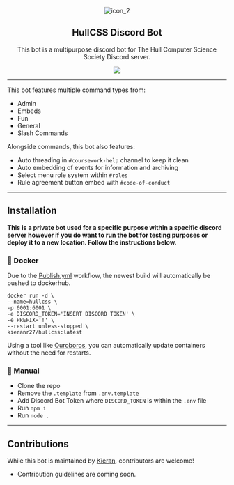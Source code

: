 <div align="center">

![icon_2](https://user-images.githubusercontent.com/32241933/176943810-d3016868-d91b-49cc-9461-ae01b7ffa44d.png)

## HullCSS Discord Bot

This bot is a multipurpose discord bot for The Hull Computer Science Society Discord server. 

<img src="https://img.shields.io/badge/discord.js-v13-7354F6?logo=discord&logoColor=white&style=flat-square" />

</div align="center">

---

This bot features multiple command types from:
* Admin
* Embeds
* Fun
* General
* Slash Commands

Alongside commands, this bot also features:
* Auto threading in `#coursework-help` channel to keep it clean
* Auto embedding of events for information and archiving
* Select menu role system within `#roles`
* Rule agreement button embed with `#code-of-conduct`

---
## Installation 
**This is a private bot used for a specific purpose within a specific discord server however if you do want to run the bot for testing purposes or deploy it to a new location. Follow the instructions below.** 

### 🐋 Docker 
Due to the [Publish.yml](.github/workflows/publish.yml) workflow, the newest build will automatically be pushed to dockerhub.

```docker
docker run -d \
--name=hullcss \
-p 6001:6001 \
-e DISCORD_TOKEN='INSERT DISCORD TOKEN' \
-e PREFIX='!' \
--restart unless-stopped \
kieranr27/hullcss:latest
```

Using a tool like [Ouroboros](https://github.com/pyouroboros/ouroboros), you can automatically update containers without the need for restarts.

### 👷 Manual
- Clone the repo 
- Remove the `.template` from `.env.template`
- Add Discord Bot Token where `DISCORD_TOKEN` is within the `.env` file 
- Run `npm i`
- Run `node .`

---
## Contributions
While this bot is maintained by [Kieran](https://github.com/KieranRobson), contributors are welcome! 
- Contribution guidelines are coming soon.